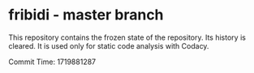 # fribidi - master branch

This repository contains the frozen state of the repository.
Its history is cleared. It is used only for static code
analysis with Codacy.

Commit Time: 1719881287